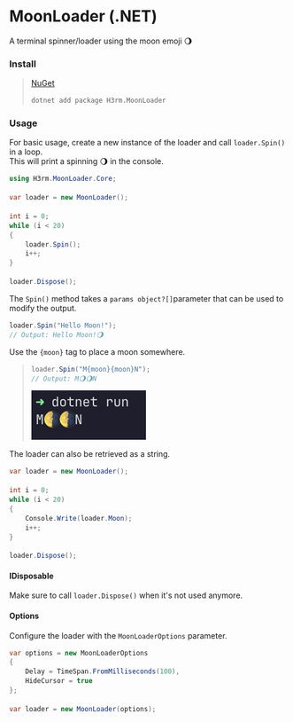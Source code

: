 # MoonLoader (.NET)
A terminal spinner/loader using the moon emoji 🌖


### Install

> [NuGet](https://www.nuget.org/packages/H3rm.MoonLoader/)
>```bash
>dotnet add package H3rm.MoonLoader
>```

### Usage

For basic usage, create a new instance of the loader and call `loader.Spin()` in a loop.\
This will print a spinning 🌖 in the console.
```csharp
using H3rm.MoonLoader.Core;

var loader = new MoonLoader();

int i = 0;
while (i < 20)
{
    loader.Spin();
    i++;
}

loader.Dispose();
```

The `Spin()` method takes a `params object?[]`parameter that can be used to modify the output.

```csharp
loader.Spin("Hello Moon!");
// Output: Hello Moon!🌖
```
Use the `{moon}` tag to place a moon somewhere.

> ```csharp
> loader.Spin("M{moon}{moon}N");
> // Output: M🌖🌖N
> ```
> ![Moon](gh/assets/Screenshot1.png)

The loader can also be retrieved as a string.
```csharp
var loader = new MoonLoader();

int i = 0;
while (i < 20)
{
    Console.Write(loader.Moon);
    i++;
}

loader.Dispose();
```

#### IDisposable
Make sure to call `loader.Dispose()` when it's not used anymore.

#### Options
Configure the loader with the `MoonLoaderOptions` parameter.

```csharp
var options = new MoonLoaderOptions
{
    Delay = TimeSpan.FromMilliseconds(100),
    HideCursor = true
};

var loader = new MoonLoader(options);
```